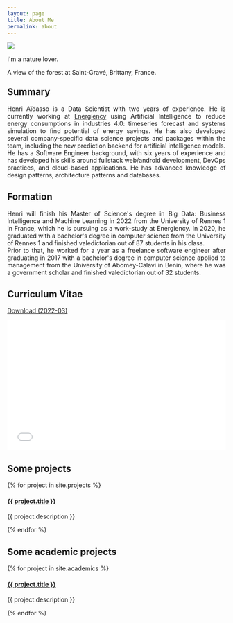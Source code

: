 ```yaml
---
layout: page
title: About Me
permalink: about
---
```


<div style="text-align: justify">

<img class="mx-auto w-1/2" src="{{site.baseurl}}/assets/img/profile.jpeg">
<p class="!py-0 !mb-0 text-center">I'm a nature lover.</p>
<p class="!text-gray-500 !py-0 !mt-0 !text-xs text-center">A view of the forest at Saint-Gravé, Brittany, France.</p>

<h2 style="margin-top: 24px">Summary</h2>
<p>
Henri Aïdasso is a Data Scientist with two years of experience. He is currently working at <a class="text-black" href="https://energiency.com" target="_blank">Energiency</a> using Artificial Intelligence to reduce energy consumptions in industries 4.0: timeseries forecast and systems simulation to find potential of energy savings. He has also developed several company-specific data science projects and packages within the team, including the new prediction backend for artificial intelligence models. <br>
He has a Software Engineer background, with six years of experience and has developed his skills around fullstack web/android development, DevOps practices, and cloud-based applications. He has advanced knowledge of design patterns, architecture patterns and databases.
</p>

<h2>Formation</h2>
<p>
Henri will finish his Master of Science's degree in Big Data: Business Intelligence and Machine Learning in 2022 from the University of Rennes 1 in France, which he is pursuing as a work-study at Energiency.
In 2020, he graduated with a bachelor's degree in computer science from the University of Rennes 1 and finished valedictorian out of 87 students in his class. <br>
Prior to that, he worked for a year as a freelance software engineer after graduating in 2017 with a bachelor's degree in computer science applied to management from the University of Abomey-Calavi in Benin, where he was a government scholar and finished valedictorian out of 32 students.
</p>

<h2>Curriculum Vitae</h2>
	<p><a href="{{site.baseurl}}/assets/raw/202203_CV_Henri_Aidasso__en_.pdf" target="_blank">Download (2022-03)</a></p>
	<iframe 
	src="{{site.baseurl}}/assets/js/viewer/viewer.html?file={{site.baseurl}}/assets/raw/202203_CV_Henri_Aidasso__en_.pdf"
	width="100%"
	height="300px"
	style="border: none;"></iframe>

<h2>Some projects</h2>
<div>
  {% for project in site.projects %}
    <div>
		<h4><a class="!mb-0" href="{{ project.link }}" target="_blank">{{ project.title }}</a></h4>
		<p class="text-md text-gray-400 !mt-0">{{ project.description }}</p>
    </div>
  {% endfor %}
</div>

<h2>Some academic projects</h2>
<div>
  {% for project in site.academics %}
    <div>
		<h4><a class="!mb-0" href="{{ project.link }}" target="_blank">{{ project.title }}</a></h4>
		<p class="text-md text-gray-400 !mt-0">{{ project.description }}</p>
    </div>
  {% endfor %}
</div>
</div>
